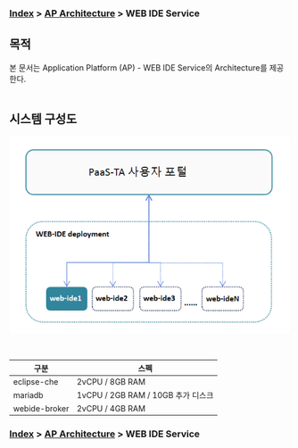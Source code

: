 ### [Index](https://github.com/PaaS-TA/Guide/blob/master/README.md) > [AP Architecture](../README.md) > WEB IDE Service

## 목적
본 문서는 Application Platform (AP) - WEB IDE Service의 Architecture를 제공한다.
<br><br>

## 시스템 구성도


![WEB IDE Service Architecture](image/webide_architecture.png)

<br>

| 구분  | 스펙 |
|-------|-----|
| eclipse-che | 2vCPU / 8GB RAM |
| mariadb | 1vCPU / 2GB RAM / 10GB 추가 디스크 |
| webide-broker | 2vCPU / 4GB RAM |



### [Index](https://github.com/PaaS-TA/Guide/blob/master/README.md) > [AP Architecture](../README.md) > WEB IDE Service
